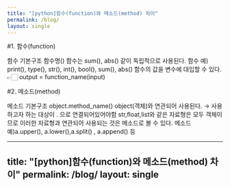 ```yaml
---
title: "[python]함수(function)와 메소드(method) 차이"
permalink: /blog/
layout: single
---
```


#1. 함수(function)

함수 기본구조 함수명()
함수는 sum(), abs() 같이 독립적으로 사용된다.
함수 예) print(), type(), str(), int(), bool(), sum(), abs()
함수의 값을 변수에 대입할 수 있다. 👉🏻 output = function_name(input)

#2. 메소드(method)

메소드 기본구조 object.method_name()
object(객체)와 연관되어 사용된다. → 사용하고자 하는 대상이 . 으로 연결되어있어야함
str,float,list와 같은 자료형은 모두 객체이므로 이러한 자료형과 연관되어 사용되는 것은 메소드로 볼 수 있다.
메소드 예)a.upper(), a.lower(),a.split() , a.append() 등


---
title: "[python]함수(function)와 메소드(method) 차이"
permalink: /blog/
layout: single
---
